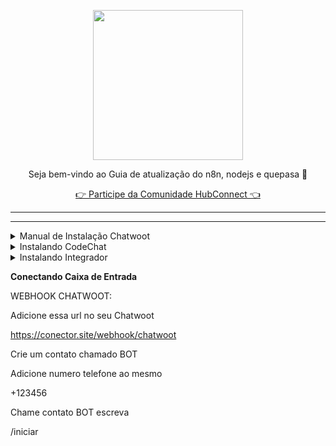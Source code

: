 <p align="center">
<img src="https://cwmkt.com.br/wp-content/uploads/2024/04/logo_github.png" width="240" />
<p align="center">Seja bem-vindo ao Guia de atualização do n8n, nodejs e quepasa 🚀</p>
</p>
  
<p align="center"> 
<a href="https://hubconnect.top" target="_blank">👉 Participe da Comunidade HubConnect 👈</a>
</p>

<hr />
<hr />


  
<details>
<summary>Manual de Instalação Chatwoot</summary>

### Atualize sua máquina com os últimos pacotes

```bash
sudo apt update && apt upgrade -y
```

### Baixe o instalador automático do Chatwoot

```bash
wget https://get.chatwoot.app/linux/install.sh
```

### Execute a permisão no arquivo install.sh

```bash
chmod +x install.sh
```

### Inicie a instalação, digite "yes" para SSL, em seguida digite seu dominio e prossiga confimando com yes.
### Esse processo vai levar média ~ 15

  ```bash
./install.sh --install
  ```

Use as opções abaixo

yes

app.dominio.com.br

contato@dominio.com.br

yes para todos

### Alterando Idioma e ativando sua tela de cadastro

```bash
nano /home/chatwoot/chatwoot/.env
```

Altere a linha:

`DEFAULT_LOCALE=pt_BR` para `ENABLE_ACCOUNT_SIGNUP=true`

```bash
systemctl daemon-reload && systemctl restart chatwoot.target
```

Acesse: app.seudominio.com.br

Faça seu cadastro

### Habilitando configurações ocultas do Chatwoot no banco de dados PostgreSQL

```bash
sudo -i -u postgres psql
\c chatwoot_production
```

```bash
update installation_configs set locked = false;
```

```bash
\q
```

</details>

<details>
  
<summary>Instalando CodeChat</summary>

```bash
cd
```

```bash
sudo apt update && apt upgrade -y
```

```bash
git clone https://github.com/code-chat-br/whatsapp-api.git
```

```bash
cd whatsapp-api
```

```bash
cd src

```bash
mv dev-env.yml env.yml
```

```bash
nano env.yml
```

Altere Linha 72

```bash
URL: https://conector.site/webhook/codechat
```

Altere Linha 73

ENABLED: false

para

ENABLED: true

```bash
cd ..

```bash
npm i
```

```bash
npm run build
```

```bash
pm2 start 'npm run start' --name Codechat
```

```bash
sudo nano /etc/nginx/sites-available/codechat
```

```bash
server {

  server_name codechat.dominio.com.br;

  location / {

    proxy_pass http://127.0.0.1:8080;

    proxy_http_version 1.1;

    proxy_set_header Upgrade $http_upgrade;

    proxy_set_header Connection 'upgrade';

    proxy_set_header Host $host;

    proxy_set_header X-Real-IP $remote_addr;

    proxy_set_header X-Forwarded-Proto $scheme;

    proxy_set_header X-Forwarded-For $proxy_add_x_forwarded_for;

    proxy_cache_bypass $http_upgrade;

    proxy_buffering off;

    proxy_cache off;

  }

  }
```

```bash
sudo ln -s /etc/nginx/sites-available/codechat /etc/nginx/sites-enabled
```

```bash
sudo certbot --nginx
```

```bash
sudo service nginx restart
```

**EXECUTE COMANDO ABAIXO PARA NÃO CAIR QUANDO REINICIAR A VPS**

```bash
sudo pm2 startup ubuntu -u root && sudo pm2 startup ubuntu -u root --hp /root && sudo pm2 save
```

</details>

<details>

<summary>Instalando Integrador</summary>

```bash
cd
```

```bash
sudo apt update && apt upgrade -y
```

```bash
git clone https://github.com/w3nder/chatwoot-codechat
```

```bash
cd chatwoot-codechat
```

```bash
nano .env
```

```bash
PORT = 1234
CHATWOOT_ACCOUNT_ID = NUMEROCONTACHATWOOT
CHATWOOT_TOKEN = TOKENDOCHATWOOT
CHATWOOT_BASE_URL = https://chatwoot.seusite.com.br
CODECHAT_BASE_URL = https://codechat.seusite.com.br
CODECHAT_API_KEY = t8OOEeISKzpmc3jjcMqBWYSaJsafdefer
TOSIGN=true
IMPORT_MESSAGES_SENT=true
 ```

```bash
npm install pm2 -g
```

```bash
npm install
```

```bash
npm run build
```

```bash
pm2 start dist/app.js --name conector
```

```bash
sudo nano /etc/nginx/sites-available/conector
```

```bash
server {

  server_name conector.dominio.com.br;

  location / {

    proxy_pass http://127.0.0.1:1234;

    proxy_http_version 1.1;

    proxy_set_header Upgrade $http_upgrade;

    proxy_set_header Connection 'upgrade';

    proxy_set_header Host $host;

    proxy_set_header X-Real-IP $remote_addr;

    proxy_set_header X-Forwarded-Proto $scheme;

    proxy_set_header X-Forwarded-For $proxy_add_x_forwarded_for;

    proxy_cache_bypass $http_upgrade;

    proxy_buffering off;

    proxy_cache off;

  }

  }
  
 ```

```bash
sudo ln -s /etc/nginx/sites-available/conector /etc/nginx/sites-enabled

```bash
sudo certbot --nginx
```

```bash
sudo service nginx restart
```

EXECUTE COMANDO ABAIXO PARA NÃO CAIR QUANDO REINICIAR A VPS

```bash
sudo pm2 startup ubuntu -u root && sudo pm2 startup ubuntu -u root --hp /root && sudo pm2 save
```




</details>

**Conectando Caixa de Entrada**


WEBHOOK CHATWOOT:

Adicione essa url no seu Chatwoot

https://conector.site/webhook/chatwoot

Crie um contato chamado BOT

Adicione numero telefone ao mesmo

+123456

Chame contato BOT escreva 

/iniciar


